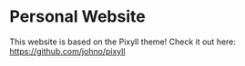 # Personal Website

This website is based on the Pixyll theme! Check it out here:
https://github.com/johno/pixyll